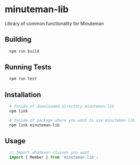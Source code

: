 # minuteman-lib
Library of common functionality for Minuteman

## Building
```bash
  npm run build
```

## Running Tests
```bash
  npm run test
```

## Installation
```bash
  # Inside of downloaded directory minuteman-lib
  npm link

  # Inside of package where you want to use minuteman-lib
  npm link minuteman-lib
```

## Usage
```javascript
  // Import whatever classes you want
  import { Member } from 'minuteman-lib';
```
